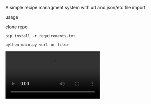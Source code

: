 A simple recipe managment system with url and json/etc file import


usage

clone repo
```
pip install -r requirements.txt
```
```
python main.py <url or file>
```


![current CLI demo](demos\CLI-0.1.mkv)